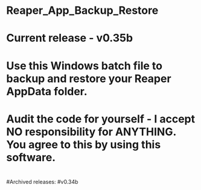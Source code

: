 # Reaper_App_Backup_Restore
# Current release - v0.35b
#
#
#
#
# Use this Windows batch file to backup and restore your Reaper AppData folder.
# Audit the code for yourself - I accept NO responsibility for ANYTHING. You agree to this by using this software.
#
#
#Archived releases:
#v0.34b
